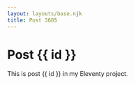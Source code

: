 ```yaml
---
layout: layouts/base.njk
title: Post 3685
---
```


# Post {{ id }}

This is post {{ id }} in my Eleventy project.
